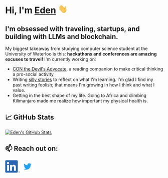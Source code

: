 <!-- 
[![Header](https://raw.githubusercontent.com/MartinHeinz/MartinHeinz/master/readme_header.png "Header")](https://martinheinz.dev/) -->

# Hi, I'm [Eden](https://chansawman.com) <img src="https://raw.githubusercontent.com/eden-chan/eden-chan/main/assets/wave.gif" width="30px">


## I'm obsessed with traveling, startups, and building with LLMs and blockchain.
My biggest takeaway from studying computer science student at the University of Waterloo is this: **hackathons and conferences are amazing excuses to travel!**
I'm currently working on:
- [CON the Devil's Advocate](https://lablab.ai/event/google-vertex-ai-hackathon/leapmind/complementary-opposing-views-con), a reading companion to make critical thinking a pro-social activity
- Writing [silly stories](https://chansawman.substack.com/p/monkey-sea-monkey-do) to reflect on what I'm learning. I'm glad I find my past writing foolish; that means I'm growing in how I think and what I value.
- Getting in the best shape of my life. Going to Africa and climbing Kilimanjaro made me realize how important my physical health is. 

## &#x1f4c8; GitHub Stats

<a href="https://github.com/eden-chan">
  <img align="center" src="https://github-readme-stats.vercel.app/api?username=eden-chan&show_icons=true&line_height=27&count_private=true&theme=tokyonight" alt="Eden's GitHub Stats" />
</a>


 ## 📫 Reach out on:

<a href="https://www.linkedin.com/in/edenchan42"> 
<img src="https://raw.githubusercontent.com/eden-chan/eden-chan/main/assets/linkedin.png " height="40em" align="center" alt="LinkedIn" title="LinkedIn"/></a>

<a href="https://twitter.com/onlychans1"> 
<img src="https://raw.githubusercontent.com/eden-chan/eden-chan/main/assets/twitter.svg " height="40em" align="center" alt="Twitter" title="Twitter"/></a>



<!-- Social Media Icons -->

[1.1]: https://raw.githubusercontent.com/eden-chan/eden-chan/main/assets/linkedin.png 



<!-- links to social media accounts -->

[1]: https://www.linkedin.com/in/eden-chan50  "LinkedIn"
[2]: https://twitter.com/onlychans1 "Twitter"
[3]: https://www.instagram.com/edenandnow "Instagram"
[4]: https://www.tiktok.com/@onlychans1 "TikTok"
<!-- [4]: https://www.youtube.com/                 "Youtube" -->



<!-- Resources -->
<!-- Icons: https://simpleicons.org/ -->
<!-- GitHub Stats: https://github.com/anuraghazra/github-readme-stats -->
<!-- Emojis: https://emojipedia.org/emoji/ -->
<!-- HTML Emojis: https://www.fileformat.info/index.htm -->
<!-- Shields: https://shields.io/ -->
<!-- Awesome GitHub Profile README: https://github.com/abhisheknaiidu/awesome-github-profile-readme -->
